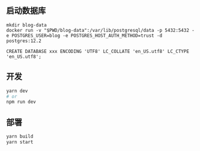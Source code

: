 ## 启动数据库

```
mkdir blog-data
docker run -v "$PWD/blog-data":/var/lib/postgresql/data -p 5432:5432 -e POSTGRES_USER=blog -e POSTGRES_HOST_AUTH_METHOD=trust -d postgres:12.2

CREATE DATABASE xxx ENCODING 'UTF8' LC_COLLATE 'en_US.utf8' LC_CTYPE 'en_US.utf8';
```

## 开发

```bash
yarn dev
# or
npm run dev
```

## 部署

```bash
yarn build
yarn start
```
